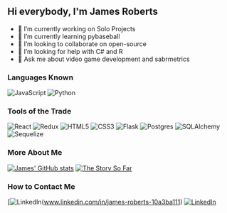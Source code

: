 ## Hi everybody, I'm James Roberts


- 🔭 I’m currently working on Solo Projects
- 🌱 I’m currently learning pybaseball
- 👯 I’m looking to collaborate on open-source
- 🤔 I’m looking for help with C# and R
- 💬 Ask me about video game development and sabrmetrics

### Languages Known

![JavaScript](https://img.shields.io/badge/javascript-%23323330.svg?style=for-the-badge&logo=javascript&logoColor=%23F7DF1E)
![Python](https://img.shields.io/badge/Python-FFD43B?style=for-the-badge&logo=python&logoColor=blue)

### Tools of the Trade

![React](https://img.shields.io/badge/react-%2320232a.svg?style=for-the-badge&logo=react&logoColor=%2361DAFB)
![Redux](https://img.shields.io/badge/redux-%23593d88.svg?style=for-the-badge&logo=redux&logoColor=white)
![HTML5](https://img.shields.io/badge/html5-%23E34F26.svg?style=for-the-badge&logo=html5&logoColor=white)
![CSS3](https://img.shields.io/badge/css3-%231572B6.svg?style=for-the-badge&logo=css3&logoColor=white)
![Flask](https://img.shields.io/badge/flask-%23000.svg?style=for-the-badge&logo=flask&logoColor=white)
![Postgres](https://img.shields.io/badge/postgres-%23316192.svg?style=for-the-badge&logo=postgresql&logoColor=white)
![SQLAlchemy](https://img.shields.io/badge/SA-SQLAlchemy-red)
![Sequelize](https://img.shields.io/badge/Sequelize-52B0E7?style=for-the-badge&logo=Sequelize&logoColor=white)

### More About Me 
[![James' GitHub stats](https://github-readme-stats.vercel.app/api?username=JamesRR91&show_icons=true&theme=radical)](https://github.com/JamesRR91/github-readme-stats)
[![The Story So Far](https://github-readme-stats.vercel.app/api/top-langs/?username=JamesRR91&layout=compact&show_icons=true&theme=radical)](https://github.com/JamesRR91/github-readme-stats)

### How to Contact Me

[![LinkedIn](https://img.shields.io/badge/LinkedIn-0077B5?style=for-the-badge&logo=linkedin&logoColor=white)(www.linkedin.com/in/james-roberts-10a3ba111)
[![LinkedIn](https://img.shields.io/badge/LinkedIn-0077B5?style=for-the-badge&logo=linkedin&logoColor=white)](www.linkedin.com/in/james-roberts-10a3ba111)
